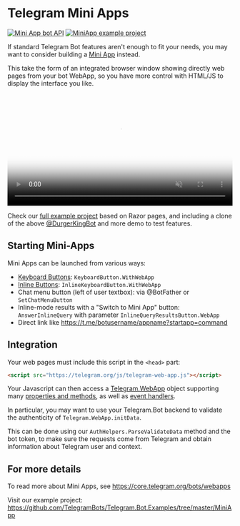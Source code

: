# Telegram Mini Apps

[![Mini App bot API](https://img.shields.io/badge/Bot_API_Doc-Mini_Apps-blue.svg?style=flat-square)](https://core.telegram.org/bots/webapps)
[![MiniApp example project](https://img.shields.io/badge/Examples-MiniApp-green?style=flat-square)](https://github.com/TelegramBots/Telegram.Bot.Examples/tree/master/MiniApp)

If standard Telegram Bot features aren't enough to fit your needs,
you may want to consider building a [Mini App](https://core.telegram.org/bots/webapps) instead.

This take the form of an integrated browser window showing directly web pages from your bot WebApp,
so you have more control with HTML/JS to display the interface you like.

 <video autoplay loop controls muted poster="https://telegram.org/file/464001434/100bf/eWprjdgzEbE.100386/644bbea83084f44c8f" style="width: 100%; max-width: 600px;" title="" alt="Bot Revolution">
  <source src="https://telegram.org/file/464001679/11aa9/KQx_BlPVXRo.4922145.mp4/c65433c8ac11a347a8" type="video/mp4">
 </video>

Check our [full example project](https://github.com/TelegramBots/Telegram.Bot.Examples/tree/master/MiniApp) based on Razor pages, and including a clone of the above [@DurgerKingBot](https://t.me/DurgerKingBot) and more demo to test features.

## Starting Mini-Apps

Mini Apps can be launched from various ways:
- [Keyboard Buttons](../2/reply-markup.md#custom-reply-keyboards): `KeyboardButton.WithWebApp`
- [Inline Buttons](../2/reply-markup.md#inline-keyboards): `InlineKeyboardButton.WithWebApp`
- Chat menu button (left of user textbox): via @BotFather or `SetChatMenuButton`
- Inline-mode results with a "Switch to Mini App" button: `AnswerInlineQuery` with parameter `InlineQueryResultsButton.WebApp`
- Direct link like https://t.me/botusername/appname?startapp=command

## Integration
Your web pages must include this script in the `<head>` part:
```html
<script src="https://telegram.org/js/telegram-web-app.js"></script>
```

Your Javascript can then access a [Telegram.WebApp](https://core.telegram.org/bots/webapps#initializing-mini-apps) object supporting many [properties and methods](https://core.telegram.org/bots/webapps#initializing-mini-apps), as well as [event handlers](https://core.telegram.org/bots/webapps#events-available-for-mini-apps).

In particular, you may want to use your Telegram.Bot backend to validate the authenticity of `Telegram.WebApp.initData`.

This can be done using our `AuthHelpers.ParseValidateData` method and the bot token, to make sure the requests come from Telegram and obtain information about Telegram user and context.

## For more details

To read more about Mini Apps, see <https://core.telegram.org/bots/webapps>

Visit our example project: <https://github.com/TelegramBots/Telegram.Bot.Examples/tree/master/MiniApp>
